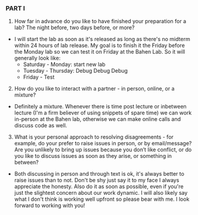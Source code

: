 ### PART I

1. How far in advance do you like to have finished your preparation for a lab? The night before, two days
before, or more?


- I will start the lab as soon as it's released as long as there's no midterm within 24 hours of lab release. My goal is to finish it the Friday before the Monday lab so we can test it on Friday at the Bahen Lab. So it will generally look like: 
    - Saturday - Monday: start new lab
    - Tuesday - Thursday:  Debug Debug Debug
    - Friday - Test 

2. How do you like to interact with a partner - in person, online, or a mixture?


- Definitely a mixture. Whenever there is time post lecture or inbetween lecture (I'm a firm believer of using snippets of spare time) we can work in-person at the Bahen lab, otherwise we can make online calls and discuss code as well. 


3. What is your personal approach to resolving disagreements - for example, do your prefer to raise issues in
person, or by email/message? Are you unlikely to bring up issues because you don’t like conflict, or do you
like to discuss issues as soon as they arise, or something in between?


- Both discussing in person and through text is ok, it's always better to raise issues than to not. Don't be shy just say it to my face I always appreciate the honesty. Also do it as soon as possible, even if you're just the slightest concern about our work dynamic. I will also likely say what I don't think is working well upfront so please bear with me. I look forward to working with you!
